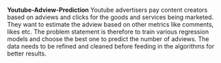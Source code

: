  **Youtube-Adview-Prediction**
Youtube advertisers pay content creators based on adviews and clicks for the
goods and services being marketed. They want to estimate the adview based
on other metrics like comments, likes etc. The problem statement is therefore
to train various regression models and choose the best one to predict the
number of adviews. The data needs to be refined and cleaned before feeding
in the algorithms for better results.
